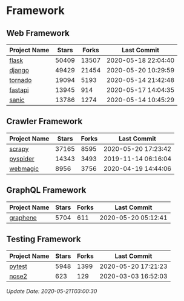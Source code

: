 # Framework

## Web Framework

| Project Name | Stars | Forks | Last Commit |
| ------------ | ----- | ----- | ----------- |
| [flask](https://github.com/pallets/flask) | 50409 | 13507 | 2020-05-18 22:04:40 |
| [django](https://github.com/django/django) | 49429 | 21454 | 2020-05-20 10:29:59 |
| [tornado](https://github.com/tornadoweb/tornado) | 19094 | 5193 | 2020-05-14 21:42:48 |
| [fastapi](https://github.com/tiangolo/fastapi) | 13945 | 914 | 2020-05-17 14:04:35 |
| [sanic](https://github.com/huge-success/sanic) | 13786 | 1274 | 2020-05-14 10:45:29 |

## Crawler Framework

| Project Name | Stars | Forks | Last Commit |
| ------------ | ----- | ----- | ----------- |
| [scrapy](https://github.com/scrapy/scrapy) | 37165 | 8595 | 2020-05-20 17:23:42 |
| [pyspider](https://github.com/binux/pyspider) | 14343 | 3493 | 2019-11-14 06:16:04 |
| [webmagic](https://github.com/code4craft/webmagic) | 8956 | 3756 | 2020-04-19 14:44:06 |

## GraphQL Framework

| Project Name | Stars | Forks | Last Commit |
| ------------ | ----- | ----- | ----------- |
| [graphene](https://github.com/graphql-python/graphene) | 5704 | 611 | 2020-05-20 05:12:41 |

## Testing Framework

| Project Name | Stars | Forks | Last Commit |
| ------------ | ----- | ----- | ----------- |
| [pytest](https://github.com/pytest-dev/pytest) | 5948 | 1399 | 2020-05-20 17:21:23 |
| [nose2](https://github.com/nose-devs/nose2) | 623 | 129 | 2020-03-03 16:52:03 |

*Update Date: 2020-05-21T03:00:30*
